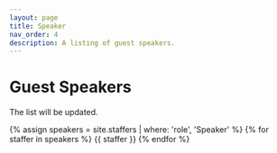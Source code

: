 ```yaml
---
layout: page
title: Speaker
nav_order: 4
description: A listing of guest speakers.
---
```


# Guest Speakers
The list will be updated. 

{% assign speakers = site.staffers | where: 'role', 'Speaker' %}
{% for staffer in speakers %}
{{ staffer }}
{% endfor %}
